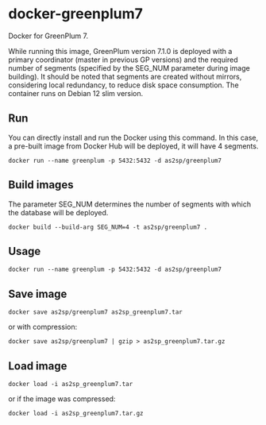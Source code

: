 # docker-greenplum7

Docker for GreenPlum 7.

While running this image, GreenPlum version 7.1.0 is deployed with a primary coordinator (master in previous GP versions) and the required number of segments (specified by the SEG_NUM parameter during image building). It should be noted that segments are created without mirrors, considering local redundancy, to reduce disk space consumption.
The container runs on Debian 12 slim version.

## Run
You can directly install and run the Docker using this command. In this case, a pre-built image from Docker Hub will be deployed, it will have 4 segments.
```
docker run --name greenplum -p 5432:5432 -d as2sp/greenplum7
```

## Build images
The parameter SEG_NUM determines the number of segments with which the database will be deployed.
```
docker build --build-arg SEG_NUM=4 -t as2sp/greenplum7 .
```

## Usage
```
docker run --name greenplum -p 5432:5432 -d as2sp/greenplum7
```

## Save image
```
docker save as2sp/greenplum7 as2sp_greenplum7.tar
```
or with compression:
```
docker save as2sp/greenplum7 | gzip > as2sp_greenplum7.tar.gz
```

## Load image
```
docker load -i as2sp_greenplum7.tar
```
or if the image was compressed:
```
docker load -i as2sp_greenplum7.tar.gz
```
